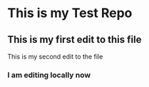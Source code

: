 # This is my Test Repo

## This is my first edit to this file

This is my second edit to the file


### I am editing locally now
